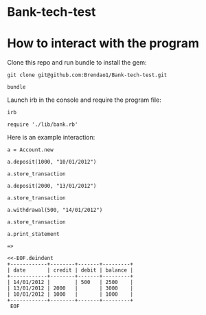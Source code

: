 # Bank-tech-test

# How to interact with the program

Clone this repo and run bundle to install the gem: 

```
git clone git@github.com:Brendao1/Bank-tech-test.git

bundle
```
Launch irb in the console and require the program file:
```
irb

require './lib/bank.rb'
```
Here is an example interaction:

```
a = Account.new

a.deposit(1000, "10/01/2012")

a.store_transaction

a.deposit(2000, "13/01/2012")

a.store_transaction

a.withdrawal(500, "14/01/2012")

a.store_transaction

a.print_statement

=>
```
```
<<-EOF.deindent
+------------+--------+-------+---------+
| date       | credit | debit | balance |
+------------+--------+-------+---------+
| 14/01/2012 |        | 500   | 2500    |
| 13/01/2012 | 2000   |       | 3000    |
| 10/01/2012 | 1000   |       | 1000    |
+------------+--------+-------+---------+
 EOF
```

